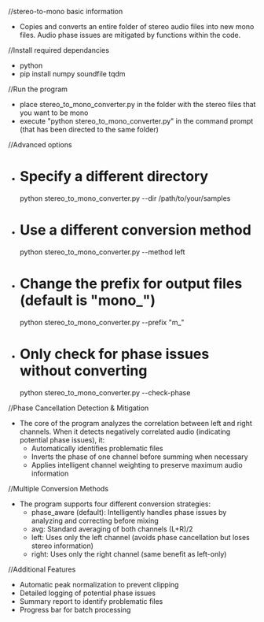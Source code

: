 //stereo-to-mono basic information
- Copies and converts an entire folder of stereo audio files into new mono files. Audio phase issues are mitigated by functions within the code.

//Install required dependancies
- python
- pip install numpy soundfile tqdm

//Run the program
- place stereo_to_mono_converter.py in the folder with the stereo files that you want to be mono
- execute "python stereo_to_mono_converter.py" in the command prompt (that has been directed to the same folder)

//Advanced options
- # Specify a different directory
    python stereo_to_mono_converter.py --dir /path/to/your/samples

- # Use a different conversion method
    python stereo_to_mono_converter.py --method left

- # Change the prefix for output files (default is "mono_")
    python stereo_to_mono_converter.py --prefix "m_"

- # Only check for phase issues without converting
    python stereo_to_mono_converter.py --check-phase
  
//Phase Cancellation Detection & Mitigation
- The core of the program analyzes the correlation between left and right channels. When it detects negatively correlated audio (indicating potential phase issues), it:
  - Automatically identifies problematic files
  - Inverts the phase of one channel before summing when necessary
  - Applies intelligent channel weighting to preserve maximum audio information

//Multiple Conversion Methods
- The program supports four different conversion strategies:
  - phase_aware (default): Intelligently handles phase issues by analyzing and correcting before mixing
  - avg: Standard averaging of both channels (L+R)/2
  - left: Uses only the left channel (avoids phase cancellation but loses stereo information)
  - right: Uses only the right channel (same benefit as left-only)

//Additional Features
- Automatic peak normalization to prevent clipping
- Detailed logging of potential phase issues
- Summary report to identify problematic files
- Progress bar for batch processing
